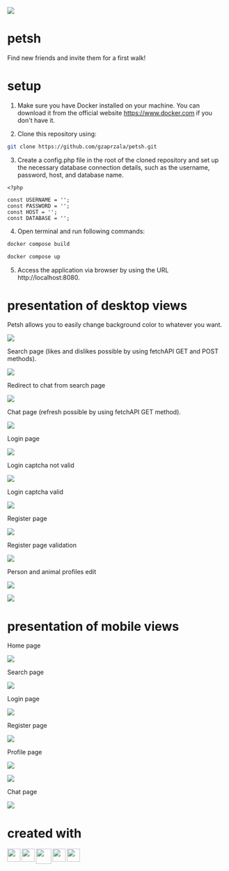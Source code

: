![](https://github.com/gzaprzala/petsh/blob/main/public/img/logo.png)

# petsh

Find new friends and invite them for a first walk!

# setup

1. Make sure you have Docker installed on your machine. You can download it from the official website https://www.docker.com if you don't have it.

2. Clone this repository using:

```bash
git clone https://github.com/gzaprzala/petsh.git
```

3. Create a config.php file in the root of the cloned repository and set up the necessary database connection details, such as the username, password, host, and database name.

```code
<?php

const USERNAME = '';
const PASSWORD = '';
const HOST = '';
const DATABASE = '';
```

4. Open terminal and run following commands:

```bash
docker compose build
```

```bash
docker compose up
```

5. Access the application via browser by using the URL http://localhost:8080.

# presentation of desktop views

Petsh allows you to easily change background color to whatever you want.

![](https://github.com/gzaprzala/petsh/blob/main/public/img/HomeColor.gif)

Search page (likes and dislikes possible by using fetchAPI GET and POST methods).

![](https://github.com/gzaprzala/petsh/blob/main/public/img/SearchPage.png)

Redirect to chat from search page

![](https://github.com/gzaprzala/petsh/blob/main/public/img/RedirectToChat.gif)

Chat page (refresh possible by using fetchAPI GET method).

![](https://github.com/gzaprzala/petsh/blob/main/public/img/ChatExample.gif)

Login page

![](https://github.com/gzaprzala/petsh/blob/main/public/img/LoginPage.png)

Login captcha not valid

![](https://github.com/gzaprzala/petsh/blob/main/public/img/CaptchaBefore.png)

Login captcha valid

![](https://github.com/gzaprzala/petsh/blob/main/public/img/CaptchaAfter.png)

Register page

![](https://github.com/gzaprzala/petsh/blob/main/public/img/RegisterPage.png)

Register page validation

![](https://github.com/gzaprzala/petsh/blob/main/public/img/RegisterValidation.png)

Person and animal profiles edit

![](https://github.com/gzaprzala/petsh/blob/main/public/img/ProfilePage.png)

![](https://github.com/gzaprzala/petsh/blob/main/public/img/ProfileAnimalPage.png)

# presentation of mobile views

Home page

![](https://github.com/gzaprzala/petsh/blob/main/public/img/HomeMobile.png)

Search page

![](https://github.com/gzaprzala/petsh/blob/main/public/img/SearchMobile.png)

Login page

![](https://github.com/gzaprzala/petsh/blob/main/public/img/LoginMobile.png)

Register page

![](https://github.com/gzaprzala/petsh/blob/main/public/img/RegisterMobile.png)

Profile page

![](https://github.com/gzaprzala/petsh/blob/main/public/img/ProfileMobile.png)

![](https://github.com/gzaprzala/petsh/blob/main/public/img/ProfileAnimalMobile.png)

Chat page

![](https://github.com/gzaprzala/petsh/blob/main/public/img/ChatMobile.png)

# created with

<img align="left" width="30px" padding-right="5px" src="https://pics.freeicons.io/uploads/icons/png/8804286661557996995-512.png" />
<img align="left" width="30px" padding-right="5px" src="https://pics.freeicons.io/uploads/icons/png/632690741557997006-512.png" />
<img align="left" width="35px" padding-right="5px" src="https://pics.freeicons.io/uploads/icons/png/2765419221551942634-512.png" />
<img align="left" width="30px" padding-right="5px" src="https://pics.freeicons.io/uploads/icons/png/21088442871540553614-512.png" />
<img align="left" width="30px" padding-right="5px" src="https://cdn-icons-png.flaticon.com/512/5969/5969059.png" />
